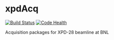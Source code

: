 # xpdAcq
[![Build Status](https://travis-ci.org/xpdAcq/xpdAcq.svg?branch=master)](https://travis-ci.org/xpdAcq/xpdAcq)
[![Code Health](https://landscape.io/github/xpdAcq/xpdAcq/master/landscape.svg?style=flat)](https://landscape.io/github/xpdAcq/xpdAcq/master)

Acquisition packages for XPD-28 beamline at BNL
